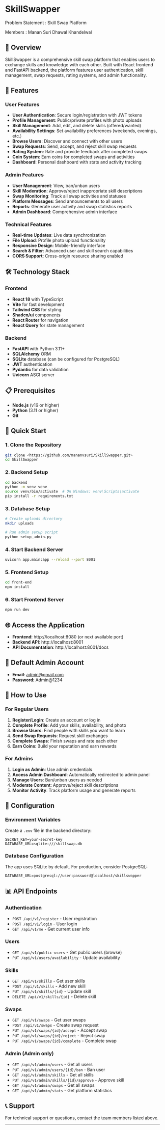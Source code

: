 # SkillSwapper
Problem Statement : Skill Swap Platform

Members : 
Manan Suri 
Dhawal Khandelwal 


## 🌟 Overview

SkillSwapper is a comprehensive skill swap platform that enables users to exchange skills and knowledge with each other. Built with React frontend and FastAPI backend, the platform features user authentication, skill management, swap requests, rating systems, and admin functionality.

## 🚀 Features

### User Features
- **User Authentication**: Secure login/registration with JWT tokens
- **Profile Management**: Public/private profiles with photo uploads
- **Skill Management**: Add, edit, and delete skills (offered/wanted)
- **Availability Settings**: Set availability preferences (weekends, evenings, etc.)
- **Browse Users**: Discover and connect with other users
- **Swap Requests**: Send, accept, and reject skill swap requests
- **Rating System**: Rate and provide feedback after completed swaps
- **Coin System**: Earn coins for completed swaps and activities
- **Dashboard**: Personal dashboard with stats and activity tracking

### Admin Features
- **User Management**: View, ban/unban users
- **Skill Moderation**: Approve/reject inappropriate skill descriptions
- **Swap Monitoring**: Track all swap activities and statuses
- **Platform Messages**: Send announcements to all users
- **Reports**: Generate user activity and swap statistics reports
- **Admin Dashboard**: Comprehensive admin interface

### Technical Features
- **Real-time Updates**: Live data synchronization
- **File Upload**: Profile photo upload functionality
- **Responsive Design**: Mobile-friendly interface
- **Search & Filter**: Advanced user and skill search capabilities
- **CORS Support**: Cross-origin resource sharing enabled

## 🛠️ Technology Stack

### Frontend
- **React 18** with TypeScript
- **Vite** for fast development
- **Tailwind CSS** for styling
- **Shadcn/ui** components
- **React Router** for navigation
- **React Query** for state management

### Backend
- **FastAPI** with Python 3.11+
- **SQLAlchemy** ORM
- **SQLite** database (can be configured for PostgreSQL)
- **JWT** authentication
- **Pydantic** for data validation
- **Uvicorn** ASGI server

## 📋 Prerequisites

- **Node.js** (v16 or higher)
- **Python** (3.11 or higher)
- **Git**

## 🚀 Quick Start

### 1. Clone the Repository
```bash
git clone <https://github.com/mananvsuri/SkillSwapper.git>
cd SkillSwapper
```

### 2. Backend Setup
```bash
cd backend
python -m venv venv
source venv/bin/activate  # On Windows: venv\Scripts\activate
pip install -r requirements.txt
```

### 3. Database Setup
```bash
# Create uploads directory
mkdir uploads

# Run admin setup script
python setup_admin.py
```

### 4. Start Backend Server
```bash
uvicorn app.main:app --reload --port 8001
```

### 5. Frontend Setup
```bash
cd front-end
npm install
```

### 6. Start Frontend Server
```bash
npm run dev
```

## 🌐 Access the Application

- **Frontend**: http://localhost:8080 (or next available port)
- **Backend API**: http://localhost:8001
- **API Documentation**: http://localhost:8001/docs

## 👤 Default Admin Account

- **Email**: admin@gmail.com
- **Password**: Admin@1234

## 📱 How to Use

### For Regular Users
1. **Register/Login**: Create an account or log in
2. **Complete Profile**: Add your skills, availability, and photo
3. **Browse Users**: Find people with skills you want to learn
4. **Send Swap Requests**: Request skill exchanges
5. **Complete Swaps**: Finish swaps and rate each other
6. **Earn Coins**: Build your reputation and earn rewards

### For Admins
1. **Login as Admin**: Use admin credentials
2. **Access Admin Dashboard**: Automatically redirected to admin panel
3. **Manage Users**: Ban/unban users as needed
4. **Moderate Content**: Approve/reject skill descriptions
5. **Monitor Activity**: Track platform usage and generate reports

## 🔧 Configuration

### Environment Variables
Create a `.env` file in the backend directory:
```env
SECRET_KEY=your-secret-key
DATABASE_URL=sqlite:///skillswap.db
```

### Database Configuration
The app uses SQLite by default. For production, consider PostgreSQL:
```env
DATABASE_URL=postgresql://user:password@localhost/skillswapper
```

## 📊 API Endpoints

### Authentication
- `POST /api/v1/register` - User registration
- `POST /api/v1/login` - User login
- `GET /api/v1/me` - Get current user info

### Users
- `GET /api/v1/public-users` - Get public users (browse)
- `PUT /api/v1/users/availability` - Update availability

### Skills
- `GET /api/v1/skills` - Get user skills
- `POST /api/v1/skills` - Add new skill
- `PUT /api/v1/skills/{id}` - Update skill
- `DELETE /api/v1/skills/{id}` - Delete skill

### Swaps
- `GET /api/v1/swaps` - Get user swaps
- `POST /api/v1/swaps` - Create swap request
- `PUT /api/v1/swaps/{id}/accept` - Accept swap
- `PUT /api/v1/swaps/{id}/reject` - Reject swap
- `PUT /api/v1/swaps/{id}/complete` - Complete swap

### Admin (Admin only)
- `GET /api/v1/admin/users` - Get all users
- `PUT /api/v1/admin/users/{id}/ban` - Ban user
- `GET /api/v1/admin/skills` - Get all skills
- `PUT /api/v1/admin/skills/{id}/approve` - Approve skill
- `GET /api/v1/admin/swaps` - Get all swaps
- `GET /api/v1/admin/stats` - Get platform statistics

## 📞 Support

For technical support or questions, contact the team members listed above.

---
